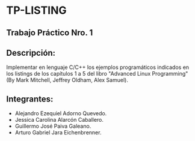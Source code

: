 # TP-LISTING
## Trabajo Práctico Nro. 1

## Descripción: 

Implementar en lenguaje C/C++ los ejemplos programáticos indicados en los listings de los capítulos 1 a 5 del libro "Advanced Linux Programming" (By Mark Mitchell, Jeffrey Oldham, Alex Samuel).

## Integrantes:
- Alejandro Ezequiel Adorno Quevedo.
- Jessica Carolina Alarcón Caballero.
- Guillermo José Paiva Galeano.
- Arturo Gabriel Jara Eichenbrenner.